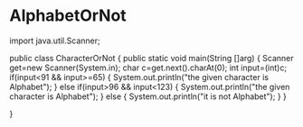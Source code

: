 # AlphabetOrNot
import java.util.Scanner;

public class CharacterOrNot {
	public static void main(String []arg)
	{
		Scanner get=new Scanner(System.in);
		char c=get.next().charAt(0);
		int input=(int)c;
		if(input<91 && input>=65)
		{
			System.out.println("the given character is Alphabet");
		}
		else if(input>96 && input<123)
		{
			System.out.println("the given character is Alphabet");
		}
		else
		{
			System.out.println("it is not Alphabet");
		}
	}

}
